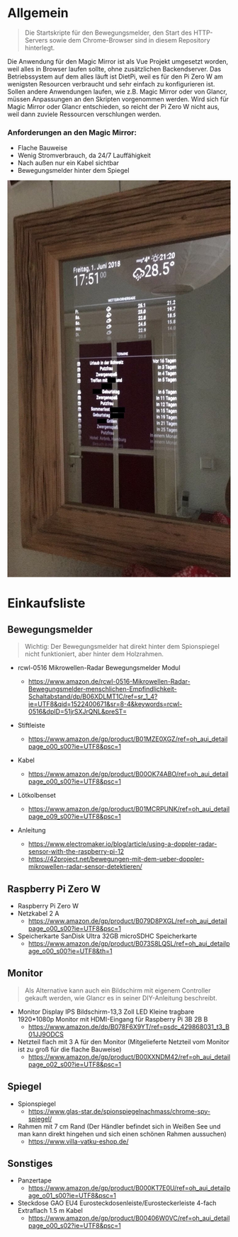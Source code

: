 # Allgemein

> Die Startskripte für den Bewegungsmelder, den Start des HTTP-Servers sowie dem Chrome-Browser sind in diesem Repository hinterlegt. 

Die Anwendung für den Magic Mirror ist als Vue Projekt umgesetzt worden, weil alles in Browser laufen sollte, ohne zusätzlichen Backendserver. Das Betriebssystem auf dem alles läuft ist DietPi, weil es für den Pi Zero W am wenigsten Resourcen verbraucht und sehr einfach zu konfigurieren ist. Sollen andere Anwendungen laufen, wie z.B. Magic Mirror oder von Glancr, müssen Anpassungen an den Skripten vorgenommen werden. Wird sich für Magic Mirror oder Glancr entschieden, so reicht der Pi Zero W nicht aus, weil dann zuviele Ressourcen verschlungen werden.

### Anforderungen an den Magic Mirror:
- Flache Bauweise
- Wenig Stromverbrauch, da 24/7 Lauffähigkeit
- Nach außen nur ein Kabel sichtbar
- Bewegungsmelder hinter dem Spiegel

![Screenshot](magic-mirror.jpeg)

# Einkaufsliste

## Bewegungsmelder
> Wichtig: Der Bewegungsmelder hat direkt hinter dem Spionspiegel nicht funktioniert, aber hinter dem Holzrahmen.
- rcwl-0516 Mikrowellen-Radar Bewegungsmelder Modul
	- https://www.amazon.de/rcwl-0516-Mikrowellen-Radar-Bewegungsmelder-menschlichen-Empfindlichkeit-Schaltabstand/dp/B06XDLMT1C/ref=sr_1_4?ie=UTF8&qid=1522400671&sr=8-4&keywords=rcwl-0516&dpID=51jrSXJrQNL&preST=
- Stiftleiste
    - https://www.amazon.de/gp/product/B01MZE0XGZ/ref=oh_aui_detailpage_o00_s00?ie=UTF8&psc=1
- Kabel 
	- https://www.amazon.de/gp/product/B00OK74ABO/ref=oh_aui_detailpage_o00_s00?ie=UTF8&psc=1
- Lötkolbenset
    - https://www.amazon.de/gp/product/B01MCRPUNK/ref=oh_aui_detailpage_o09_s00?ie=UTF8&psc=1

- Anleitung
	- https://www.electromaker.io/blog/article/using-a-doppler-radar-sensor-with-the-raspberry-pi-12
	- https://42project.net/bewegungen-mit-dem-ueber-doppler-mikrowellen-radar-sensor-detektieren/
	
## Raspberry Pi Zero W
- Raspberry Pi Zero W
- Netzkabel 2 A
	- https://www.amazon.de/gp/product/B079D8PXGL/ref=oh_aui_detailpage_o00_s00?ie=UTF8&psc=1
- Speicherkarte SanDisk Ultra 32GB microSDHC Speicherkarte 
	- https://www.amazon.de/gp/product/B073S8LQSL/ref=oh_aui_detailpage_o00_s00?ie=UTF8&th=1

## Monitor
> Als Alternative kann auch ein Bildschirm mit eigenem Controller gekauft werden, wie Glancr es in seiner DIY-Anleitung beschreibt.

- Monitor Display IPS Bildschirm-13,3 Zoll LED Kleine tragbare 1920*1080p Monitor mit HDMI-Eingang für Raspberry Pi 3B 2B B 
	- https://www.amazon.de/dp/B078F6X9YT/ref=psdc_429868031_t3_B01JJ9ODCS
- Netzteil flach mit 3 A für den Monitor (Mitgelieferte Netzteil vom Monitor ist zu groß für die flache Bauweise)
    - https://www.amazon.de/gp/product/B00XXNDM42/ref=oh_aui_detailpage_o02_s00?ie=UTF8&psc=1

## Spiegel
- Spionspiegel
	- https://www.glas-star.de/spionspiegelnachmass/chrome-spy-spiegel/
- Rahmen mit 7 cm Rand (Der Händler befindet sich in Weißen See und man kann direkt hingehen und sich einen schönen Rahmen aussuchen)
	- https://www.villa-vatku-eshop.de/

## Sonstiges
- Panzertape
    - https://www.amazon.de/gp/product/B000KT7E0U/ref=oh_aui_detailpage_o01_s00?ie=UTF8&psc=1
- Steckdose GAO EU4 Eurosteckdosenleiste/Eurosteckerleiste 4-fach Extraflach 1.5 m Kabel 
    - https://www.amazon.de/gp/product/B00406W0VC/ref=oh_aui_detailpage_o00_s02?ie=UTF8&psc=1




